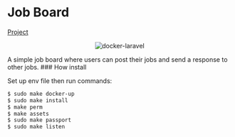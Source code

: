 # Job Board 
[Project](https://www.google.com](https://github.com/spektr08/job-board/blob/main/WD-617578517-270922-0028.pdf)https://github.com/spektr08/job-board/blob/main/WD-617578517-270922-0028.pdf)
<p align="center">
    <img src="https://user-images.githubusercontent.com/35098175/145682384-0f531ede-96e0-44c3-a35e-32494bd9af42.png" alt="docker-laravel">
</p>
A simple job board where users can post their jobs and send a response to other jobs.
### How install

Set up env file then run commands:
```bash
$ sudo make docker-up
$ sudo make install
$ make perm
$ make assets
$ sudo make passport
$ sudo make listen
```
